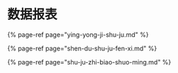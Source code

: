 # 数据报表

{% page-ref page="ying-yong-ji-shu-ju.md" %}

{% page-ref page="shen-du-shu-ju-fen-xi.md" %}

{% page-ref page="shu-ju-zhi-biao-shuo-ming.md" %}

